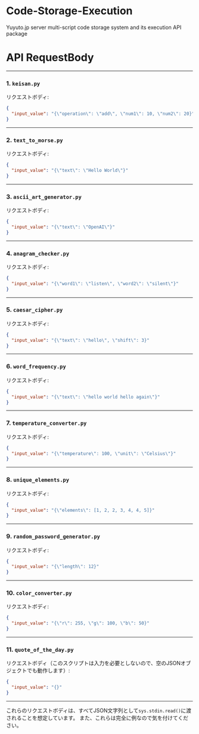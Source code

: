 # Code-Storage-Execution
Yuyuto.jp server multi-script code storage system and its execution API package

# API RequestBody

---

### 1. `keisan.py`  
リクエストボディ:
```json
{
  "input_value": "{\"operation\": \"add\", \"num1\": 10, \"num2\": 20}"
}
```

---

### 2. `text_to_morse.py`  
リクエストボディ:
```json
{
  "input_value": "{\"text\": \"Hello World\"}"
}
```

---

### 3. `ascii_art_generator.py`  
リクエストボディ:
```json
{
  "input_value": "{\"text\": \"OpenAI\"}"
}
```

---

### 4. `anagram_checker.py`  
リクエストボディ:
```json
{
  "input_value": "{\"word1\": \"listen\", \"word2\": \"silent\"}"
}
```

---

### 5. `caesar_cipher.py`  
リクエストボディ:
```json
{
  "input_value": "{\"text\": \"hello\", \"shift\": 3}"
}
```

---

### 6. `word_frequency.py`  
リクエストボディ:
```json
{
  "input_value": "{\"text\": \"hello world hello again\"}"
}
```

---

### 7. `temperature_converter.py`  
リクエストボディ:
```json
{
  "input_value": "{\"temperature\": 100, \"unit\": \"Celsius\"}"
}
```

---

### 8. `unique_elements.py`  
リクエストボディ:
```json
{
  "input_value": "{\"elements\": [1, 2, 2, 3, 4, 4, 5]}"
}
```

---

### 9. `random_password_generator.py`  
リクエストボディ:
```json
{
  "input_value": "{\"length\": 12}"
}
```

---

### 10. `color_converter.py`  
リクエストボディ:
```json
{
  "input_value": "{\"r\": 255, \"g\": 100, \"b\": 50}"
}
```

---

### 11. `quote_of_the_day.py`  
リクエストボディ（このスクリプトは入力を必要としないので、空のJSONオブジェクトでも動作します）:
```json
{
  "input_value": "{}"
}
```

---

これらのリクエストボディは、すべてJSON文字列として`sys.stdin.read()`に渡されることを想定しています。
また、これらは完全に例なので気を付けてください。
